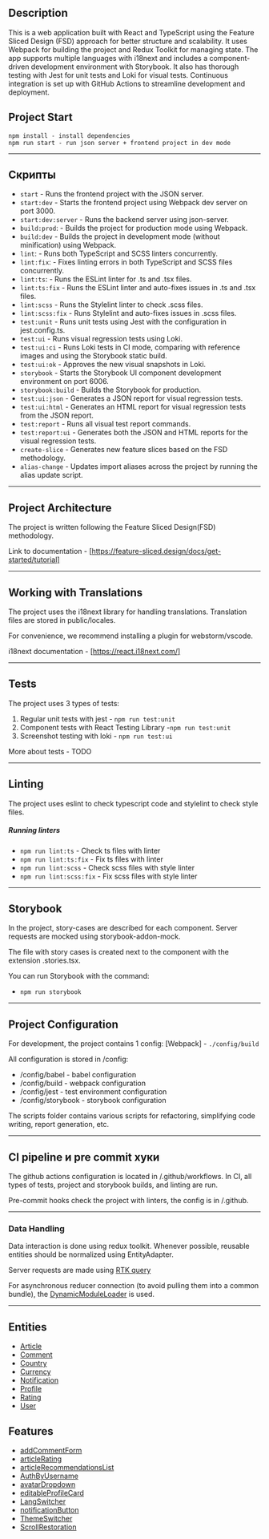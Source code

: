 ## Description

This is a web application built with React and TypeScript using the Feature Sliced Design (FSD) approach for better structure and scalability. It uses Webpack for building the project and Redux Toolkit for managing state. The app supports multiple languages with i18next and includes a component-driven development environment with Storybook. It also has thorough testing with Jest for unit tests and Loki for visual tests. Continuous integration is set up with GitHub Actions to streamline development and deployment.

## Project Start

```
npm install - install dependencies
npm run start - run json server + frontend project in dev mode
```

---

## Скрипты

-  `start` - Runs the frontend project with the JSON server.
-  `start:dev` - Starts the frontend project using Webpack dev server on port 3000.
-  `start:dev:server` - Runs the backend server using json-server.
-  `build:prod`: - Builds the project for production mode using Webpack.
-  `build:dev` - Builds the project in development mode (without minification) using Webpack.
-  `lint`: - Runs both TypeScript and SCSS linters concurrently.
-  `lint:fix`: - Fixes linting errors in both TypeScript and SCSS files concurrently.
-  `lint:ts`: - Runs the ESLint linter for .ts and .tsx files.
-  `lint:ts:fix` - Runs the ESLint linter and auto-fixes issues in .ts and .tsx files.
-  `lint:scss` - Runs the Stylelint linter to check .scss files.
-  `lint:scss:fix` - Runs Stylelint and auto-fixes issues in .scss files.
-  `test:unit` - Runs unit tests using Jest with the configuration in jest.config.ts.
-  `test:ui` - Runs visual regression tests using Loki.
-  `test:ui:ci` - Runs Loki tests in CI mode, comparing with reference images and using the Storybook static build.
-  `test:ui:ok` - Approves the new visual snapshots in Loki.
-  `storybook` - Starts the Storybook UI component development environment on port 6006.
-  `storybook:build` - Builds the Storybook for production.
-  `test:ui:json` - Generates a JSON report for visual regression tests.
-  `test:ui:html` - Generates an HTML report for visual regression tests from the JSON report.
-  `test:report` - Runs all visual test report commands.
-  `test:report:ui` - Generates both the JSON and HTML reports for the visual regression tests.
-  `create-slice` - Generates new feature slices based on the FSD methodology.
-  `alias-change` - Updates import aliases across the project by running the alias update script.

---

## Project Architecture

The project is written following the Feature Sliced Design(FSD) methodology.

Link to documentation - [https://feature-sliced.design/docs/get-started/tutorial]

---

## Working with Translations

The project uses the i18next library for handling translations.
Translation files are stored in public/locales.

For convenience, we recommend installing a plugin for webstorm/vscode.

i18next documentation - [https://react.i18next.com/]

---

## Tests

The project uses 3 types of tests:

1. Regular unit tests with jest - `npm run test:unit`
2. Component tests with React Testing Library -`npm run test:unit`
3. Screenshot testing with loki - `npm run test:ui`

More about tests - TODO

---

## Linting

The project uses eslint to check typescript code and stylelint to check style files.

##### Running linters

- `npm run lint:ts` - Check ts files with linter
- `npm run lint:ts:fix` - Fix ts files with linter
- `npm run lint:scss` - Check scss files with style linter
- `npm run lint:scss:fix` - Fix scss files with style linter

---

## Storybook

In the project, story-cases are described for each component.
Server requests are mocked using storybook-addon-mock.

The file with story cases is created next to the component with the extension .stories.tsx.

You can run Storybook with the command:

- `npm run storybook`

---

## Project Configuration

For development, the project contains 1 config: [Webpack] - `./config/build`

All configuration is stored in /config:

- /config/babel - babel configuration
- /config/build - webpack configuration
- /config/jest - test environment configuration
- /config/storybook - storybook configuration

The scripts folder contains various scripts for refactoring, simplifying code writing, report generation, etc.

---

## CI pipeline и pre commit хуки

The github actions configuration is located in /.github/workflows.
In CI, all types of tests, project and storybook builds, and linting are run.


Pre-commit hooks check the project with linters, the config is in /.github.

---

### Data Handling

Data interaction is done using redux toolkit.
Whenever possible, reusable entities should be normalized using EntityAdapter.

Server requests are made using [RTK query](/src/shared/api/rtkApi.ts)

For asynchronous reducer connection (to avoid pulling them into a common bundle), the
[DynamicModuleLoader](/src/shared/lib/components/DynamicModuleLoader/DynamicModuleLoader.tsx)
is used.

---

## Entities

- [Article](/src/5_entities/Article)
- [Comment](/src/5_entities/Comment)
- [Country](/src/5_entities/Country)
- [Currency](/src/5_entities/Currency)
- [Notification](/src/5_entities/Notification)
- [Profile](/src/5_entities/Profile)
- [Rating](/src/5_entities/Rating)
- [User](/src/5_entities/User)

## Features

- [addCommentForm](/src/4_features/addCommentForm)
- [articleRating](/src/4_features/articleRating)
- [articleRecommendationsList](/src/4_features/articleRecommendationsList)
- [AuthByUsername](/src/4_features/AuthByUsername)
- [avatarDropdown](/src//4_features/avatarDropdown/)
- [editableProfileCard](/src/4_features/editableProfileCard)
- [LangSwitcher](/src/4_features/LangSwitcher)
- [notificationButton](/src/4_features/notificationButton)
- [ThemeSwitcher](/src/4_features/ThemeSwitcher)
- [ScrollRestoration](/src/4_features/ScrollRestoration)




